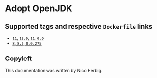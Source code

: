 # Adopt OpenJDK

## Supported tags and respective `Dockerfile` links

-	[`11`, `11.0`, `11.0.9`](https://github.com/nicoherbigio/docker-adoptopenjdk-openjdk/blob/master/11.0/jdk/debian/default/Dockerfile)
-	[`8`, `8.0`, `8.0.275`](https://github.com/nicoherbigio/docker-adoptopenjdk-openjdk/blob/master/8.0/jdk/debian/default/Dockerfile)

## Copyleft

This documentation was written by Nico Herbig.
